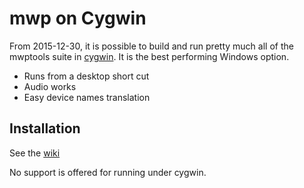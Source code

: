 # mwp on Cygwin

From 2015-12-30, it is possible to build and run pretty much all of the mwptools suite in [cygwin](https://www.cygwin.com/). It is the best performing Windows option.

* Runs from a desktop short cut
* Audio works
* Easy device names translation

## Installation

See the [wiki](https://github.com/stronnag/mwptools/wiki/mwp-on-cygwin)

No support is offered for running under cygwin.

